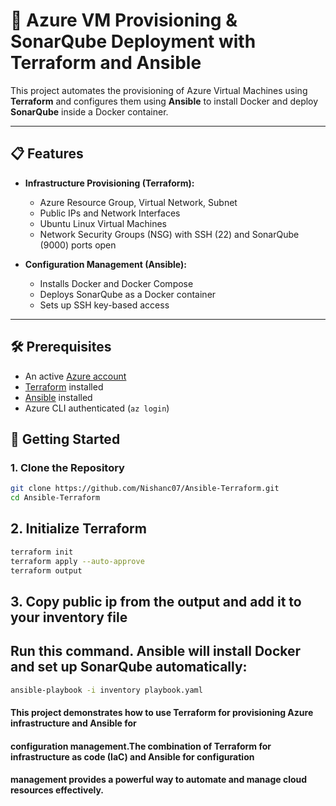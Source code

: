# 🚀 Azure VM Provisioning & SonarQube Deployment with Terraform and Ansible

This project automates the provisioning of Azure Virtual Machines using **Terraform** and configures them using **Ansible** to install Docker and deploy **SonarQube** inside a Docker container.

---

## 📋 Features

- **Infrastructure Provisioning (Terraform):**

  - Azure Resource Group, Virtual Network, Subnet
  - Public IPs and Network Interfaces
  - Ubuntu Linux Virtual Machines
  - Network Security Groups (NSG) with SSH (22) and SonarQube (9000) ports open

- **Configuration Management (Ansible):**
  - Installs Docker and Docker Compose
  - Deploys SonarQube as a Docker container
  - Sets up SSH key-based access

---

## 🛠 Prerequisites

- An active [Azure account](https://portal.azure.com/)
- [Terraform](https://developer.hashicorp.com/terraform/install) installed
- [Ansible](https://docs.ansible.com/ansible/latest/installation_guide/intro_installation.html) installed
- Azure CLI authenticated (`az login`)

## 🚦 Getting Started

### 1. Clone the Repository

```bash
git clone https://github.com/Nishanc07/Ansible-Terraform.git
cd Ansible-Terraform
```

## 2. Initialize Terraform

```bash
terraform init
terraform apply --auto-approve
terraform output

```

## 3. Copy public ip from the output and add it to your inventory file

## Run this command. Ansible will install Docker and set up SonarQube automatically:

```bash
ansible-playbook -i inventory playbook.yaml


```

#### This project demonstrates how to use Terraform for provisioning Azure infrastructure and Ansible for

#### configuration management.The combination of Terraform for infrastructure as code (IaC) and Ansible for configuration

#### management provides a powerful way to automate and manage cloud resources effectively.
